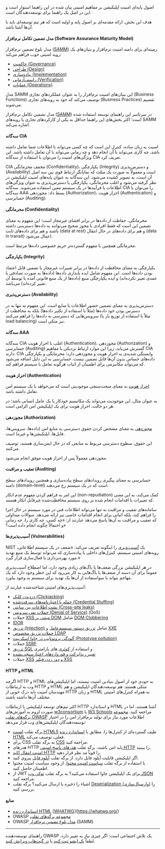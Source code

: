 اصول پایه‌ای امنیت اپلیکیشن بر مفاهیم امنیتی بیان شده در این راهنما استوار است و این در اصل یک راهنما برای
توسعه‌دهندگان است.

هدف این بخش، ارائه مقدمه‌ای بر اصول پایه و اولیه است که هر تیم توسعه‌ای باید با آن‌ها آشنا باشد.

#### مدل تضمین تکامل نرم‌افزار (Software Assurance Maturity Model)

مدل بلوغ تضمین نرم‌افزار ([SAMM][samm]) زمینه‌ای برای دامنه امنیت نرم‌افزار و بنیان‌های یک رویه امنیتی خوب
فراهم می‌کند:

- [حاکمیت (Governance)][sammg]
- [طراحی (Design)][sammd]
- [پیاده‌سازی (Implementation)][sammi]
- [راستی‌آزمایی (Verification)][sammv]
- [عملیات (Operations)][sammo]

مدل SAMM این بنیان‌های امنیت نرم‌افزار را به عنوان عملکردهای تجاری (Business Functions) توصیف می‌کند که
خود به رویه‌های تجاری (Business Practices) تقسیم می‌شوند.

مدل تضمین تکامل نرم‌افزار ([SAMM][samm]) در سرتاسر این راهنمای توسعه استفاده شده است؛ اکثر بخش‌های این
راهنما حداقل به یکی از کارکردهای تجاری یا رویه‌های SAMM اشاره می‌کند.

#### سه‌گانه CIA

امنیت به زبان ساده، کنترل این است که چه کسی می‌تواند با اطلاعات شما تعامل داشته باشد، چه کاری می‌تواند
با آن انجام دهد و چه زمانی می‌تواند با آن تعامل داشته باشد. این ویژگی‌های امنیت را می‌توان با استفاده از
سه‌گانه CIA تعریف کرد.

CIA مخفف محرمانگی (Confidentiality)، یکپارچگی (Integrity) و دسترس‌پذیری (Availability) است و معمولاً
به صورت یک مثلث که نمایانگر ارتباط قوی بین سه اصل آن است، به تصویر کشیده می‌شود. این سه‌گانه به عنوان
پایه‌های امنیت اپلیکیشن در نظر گرفته می‌شود و اغلب محرمانگی، یکپارچگی یا دسترس‌پذیری به عنوان ویژگی‌های
اطلاعات یا فرآیندها در یک سیستم معین استفاده می‌شوند. سه‌گانه CIA را می‌توان با سه‌گانه AAA بسط داد:
مجوزدهی (Authorization)، احراز هویت (Authentication) و حسابرسی (Auditing).

#### محرمانگی (Confidentiality)

محرمانگی، حفاظت از داده‌ها در برابر افشای غیرمجاز است؛ این مفهوم به معنای تضمین این است که فقط افرادی
با مجوز صحیح می‌توانند به داده‌ها دسترسی داشته باشند و هم برای داده‌های ثابت (data at rest) و هم برای
داده‌های در حال انتقال (data in transit) اعمال می‌شود.

محرمانگی همچنین با مفهوم گسترده‌تر حریم خصوصی داده‌ها مرتبط است.

#### یکپارچگی (Integrity)

یکپارچگی به معنای محافظت از داده‌ها در برابر تغییرات غیرمجاز یا تضمین قابل اعتماد بودن داده‌ها است.
این مفهوم شامل ایده پایداری داده‌ها (داده‌ها به صورت تصادفی یا عمدی تغییر نکرده‌اند) و ایده یکپارچگی
منبع (داده‌ها از یک منبع قانونی آمده یا توسط آن تغییر کرده‌اند) می‌باشد.

#### دسترس‌پذیری (Availability)

دسترس‌پذیری به معنای تضمین حضور اطلاعات یا منابع است. این مفهوم نه تنها به در دسترس بودن خود داده‌ها
(مثلاً با استفاده از تکثیر داده‌ها) بلکه به محافظت از سرویس‌هایی که دسترسی به داده‌ها را فراهم می‌کنند
(مثلاً با استفاده از توزیع بار یا load balancing) نیز متکی است.

#### سه‌گانه AAA

سه‌گانه CIA اغلب با احراز هویت (Authentication)، مجوزدهی (Authorization) و حسابرسی (Auditing) گسترش
می‌یابد، زیرا این موارد ارتباط نزدیکی با مفاهیم CIA دارند. CIA وابستگی شدیدی به احراز هویت و مجوزدهی
دارد؛ محرمانگی و یکپارچگی داده‌های حساس بدون آن‌ها قابل تضمین نیست. حسابرسی به این دلیل اضافه می‌شود که
می‌تواند مکانیزمی برای اطمینان از اثبات هرگونه تعامل با سیستم فراهم کند.

#### احراز هویت (Authentication)

[احراز هویت](https://cheatsheetseries.owasp.org/cheatsheets/Authentication_Cheat_Sheet.html) به معنای
صحت‌سنجی موجودیتی است که می‌خواهد با یک سیستم امن تعامل داشته باشد.

به عنوان مثال، این موجودیت می‌تواند یک مکانیسم خودکار یا یک عامل انسانی باشد؛ در هر دو حالت، احراز هویت
برای یک اپلیکیشن امن الزامی است.

#### مجوزدهی (Authorization)

[مجوزدهی](https://cheatsheetseries.owasp.org/cheatsheets/Authorization_Cheat_Sheet.html) به معنای مشخص
کردن حقوق دسترسی به منابع امن (داده‌ها، سرویس‌ها، فایل‌ها، اپلیکیشن‌ها و غیره) است.

این حقوق، سطوح دسترسی مربوط به منابعی که در حال ایمن‌سازی هستند، توصیف می‌کنند.

مجوزدهی معمولاً پس از احراز هویت موفق انجام می‌شود.

#### تعقیب و مراقبت (Auditing)

حسابرسی به معنای پیگیری رویدادهای سطح پیاده‌سازی و همچنین رویدادهای سطح دامنه (domain-level) است که
در یک سیستم رخ می‌دهند.

این امر به فراهم کردن مفهوم عدم انکار (non-repudiation) کمک می‌کند، به این معنی که تغییرات یا اقدامات
انجام شده بر روی سیستم محافظت‌شده غیرقابل انکار هستند.

سامانه‌های تعقیب و مراقبت نه تنها می‌تواند اطلاعات فنی در مورد سیستم در حال اجرا را فراهم کند، بلکه
اثباتی برای انجام اقدامات خاصی نیز ارائه می‌دهد. سوالات متداولی که تعقیب و مراقبت به آن‌ها پاسخ می‌دهد
عبارتند از: «چه کسی، چه کاری را، چه زمانی و احتمالاً چگونه انجام داده است؟»

#### آسیب‌پذیری‌ها (Vulnerabilities)

NIST یک [آسیب‌پذیری][nistvuln] را اینگونه تعریف می‌کند: «ضعف در یک سیستم اطلاعاتی، رویه‌های امنیتی سیستم،
کنترل‌های داخلی یا پیاده‌سازی که می‌تواند توسط یک منبع تهدید مورد بهره‌برداری یا فعال‌سازی قرار گیرد.»

در هر اپلیکیشن بزرگی ضعف‌ها یا باگ‌های زیادی وجود دارد، اما اصطلاح آسیب‌پذیری عموماً برای آن دسته از
ضعف‌ها یا باگ‌هایی به کار می‌رود که این خطر وجود دارد که یک مهاجم بتواند با سواستفاده از آن‌ها یک تهدید
برای سیستم به وجود بیاورد.

آسیب‌پذیری‌های امنیتی شناخته‌شده عبارتند از:

- [دزدیدن کلیک (Clickjacking)](https://cheatsheetseries.owasp.org/cheatsheets/Clickjacking_Defense_Cheat_Sheet.html)
- [حمله با اعتبارنامه‌های سرقت‌شده (Credential Stuffing)](https://cheatsheetseries.owasp.org/cheatsheets/Credential_Stuffing_Prevention_Cheat_Sheet.html)
- [نشت اطلاعات بین سایتی (Cross-site leaks)][csxsleaks]
- [حملات نفی سرویس (Denial of Service)](https://cheatsheetseries.owasp.org/cheatsheets/Denial_of_Service_Cheat_Sheet.html) (DoS)
- حملات [XSS مبتنی بر DOM](https://cheatsheetseries.owasp.org/cheatsheets/DOM_based_XSS_Prevention_Cheat_Sheet.html) شامل [DOM Clobbering](https://cheatsheetseries.owasp.org/cheatsheets/DOM_Clobbering_Prevention_Cheat_Sheet.html)
- [IDOR](https://cheatsheetseries.owasp.org/cheatsheets/Insecure_Direct_Object_Reference_Prevention_Cheat_Sheet.html)
- [تزریق (Injection)](https://cheatsheetseries.owasp.org/cheatsheets/Injection_Prevention_Cheat_Sheet.html) شامل [تزریق دستور سیستم‌عامل](https://cheatsheetseries.owasp.org/cheatsheets/OS_Command_Injection_Defense_Cheat_Sheet.html) و [XXE][csxxe]
- [حملات تزریق مخصوص LDAP](https://cheatsheetseries.owasp.org/cheatsheets/LDAP_Injection_Prevention_Cheat_Sheet.html)
- [آلودگی پروتوتایپ در جاوا اسکریپت (Prototype pollution)](https://cheatsheetseries.owasp.org/cheatsheets/Prototype_Pollution_Prevention_Cheat_Sheet.html)
- حملات [SSRF][csssrf]
- [تزریق SQL](https://cheatsheetseries.owasp.org/cheatsheets/SQL_Injection_Prevention_Cheat_Sheet.html) و استفاده از [کوئری](https://cheatsheetseries.owasp.org/cheatsheets/Query_Parameterization_Cheat_Sheet.html) های پارامتری
- [تغییر ریدایرکت و فورواردهای اعتبارسنجی‌نشده](https://cheatsheetseries.owasp.org/cheatsheets/Unvalidated_Redirects_and_Forwards_Cheat_Sheet.html)
- حملات [XSS][csxss] و [دور زدن فیلتر XSS][csxssevade]

#### HTTP و HTML

اگرچه HTTP و HTML به خودی خود از اصول بنیادین امنیت نیستند، اما اپلیکیشن‌های وب به ارتباطات HTTP و HTML
متکی هستند. هم توسعه‌دهندگان اپلیکیشن و هم مهندسان امنیت باید درک خوبی از HTTP و زبان HTML به همراه
کنترل‌های امنیتی مختلف آن‌ها داشته باشند.

اکثر تیم‌های توسعه اپلیکیشن با ارتباطات HTTP و استاندارد HTML آشنا هستند، اما در صورت لزوم به
آموزش‌های [w3consortium] یا [W3 Schools][w3schools] مراجعه کنید. [مجموعه برگه‌های تقلب OWASP](https://cheatsheetseries.owasp.org/)
اطلاعات مورد نیاز برای تولید نرم‌افزار امن را در اختیار توسعه‌دهندگان اپلیکیشن‌های وب قرار می‌دهد:

- برگه تقلب [امنیت HTML5](https://cheatsheetseries.owasp.org/cheatsheets/HTML5_Security_Cheat_Sheet.html) طیف گسترده‌ای از کنترل‌ها را، مطابق با [استاندارد زنده HTML][htmlliving] فعلی، توصیف می‌کند.
- برای CSS به برگه تقلب [CSS](https://cheatsheetseries.owasp.org/cheatsheets/Securing_Cascading_Style_Sheets_Cheat_Sheet.html) مراجعه کنید.
- هدرهای HTTP باید امن باشند، برگه تقلب [هدرهای پاسخ امنیتی HTTP](https://cheatsheetseries.owasp.org/cheatsheets/HTTP_Headers_Cheat_Sheet.html) را ببینید.
- [امنیت انتقال اکید HTTP][csstrict] را قویاً مد نظر قرار دهید.
- اگر اپلیکیشن قابلیت آپلود فایل دارد، از برگه تقلب [آپلود فایل](https://cheatsheetseries.owasp.org/cheatsheets/File_Upload_Cheat_Sheet.html) پیروی کنید.
- با استفاده از برگه تقلب [سیاست امنیت محتوا](https://cheatsheetseries.owasp.org/cheatsheets/Content_Security_Policy_Cheat_Sheet.html)، از وجود سیاست امنیت محتوا اطمینان حاصل کنید.
- از JWT برای یک اپلیکیشن جاوا استفاده می‌کنید؟ به برگه تقلب [توکن وب JSON](https://cheatsheetseries.owasp.org/cheatsheets/JSON_Web_Token_for_Java_Cheat_Sheet.html) مراجعه کنید.
- اشیاء را ذخیره یا ارسال می‌کنید؟ برگه تقلب [Deserialization (وارسیال‌سازی)](https://cheatsheetseries.owasp.org/cheatsheets/Deserialization_Cheat_Sheet.html) را بررسی کنید.

#### منابع

- [استاندارد زنده HTML][htmlliving] [[WHATWG]](https://whatwg.org/)
- OWASP [مجموعه برگه‌های تقلب](https://cheatsheetseries.owasp.org/)
- OWASP [مدل بلوغ تضمین نرم‌افزار][samm] (SAMM)

---

راهنمای توسعه‌دهنده OWASP یک تلاش اجتماعی است؛ اگر چیزی نیاز به تغییر دارد، لطفاً
[یک ایشو ثبت کنید][issue0401] یا [در گیت‌هاب ویرایش کنید][edit0401].

[csssrf]: https://cheatsheetseries.owasp.org/cheatsheets/Server_Side_Request_Forgery_Prevention_Cheat_Sheet.html
[csstrict]: https://cheatsheetseries.owasp.org/cheatsheets/HTTP_Strict_Transport_Security_Cheat_Sheet.html
[csxss]: https://cheatsheetseries.owasp.org/cheatsheets/Cross_Site_Scripting_Prevention_Cheat_Sheet.html
[csxsleaks]: https://cheatsheetseries.owasp.org/cheatsheets/XS_Leaks_Cheat_Sheet.html
[csxssevade]: https://cheatsheetseries.owasp.org/cheatsheets/XSS_Filter_Evasion_Cheat_Sheet.html
[csxxe]: https://cheatsheetseries.owasp.org/cheatsheets/XML_External_Entity_Prevention_Cheat_Sheet.html
[edit0401]: https://github.com/OWASP/DevGuide/blob/main/docs/en/02-foundations/01-security-fundamentals.md
[htmlliving]: https://html.spec.whatwg.org/multipage/
[issue0401]: https://github.com/OWASP/DevGuide/issues/new?labels=enhancement&template=request.md&title=Update:%2002-foundations/01-security-fundamentals
[nistvuln]: https://csrc.nist.gov/glossary/term/vulnerability
[samm]: https://owaspsamm.org/about/
[sammd]: https://owaspsamm.org/model/design/
[sammg]: https://owaspsamm.org/model/governance/
[sammi]: https://owaspsamm.org/model/implementation/
[sammo]: https://owaspsamm.org/model/operations/
[sammv]: https://owaspsamm.org/model/verification/
[w3consortium]: https://www.w3.org/
[w3schools]: https://www.w3schools.com/html/
[whatwg]: https://whatwg.org/